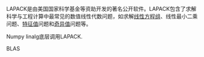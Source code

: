 LAPACK是由美国国家科学基金等资助开发的著名公开软件。LAPACK包含了求解科学与工程计算中最常见的数值线性代数问题，如求解[线性方程组](https://baike.baidu.com/item/线性方程组)、线性最小二乘问题、[特征值](https://baike.baidu.com/item/特征值)问题和[奇异值](https://baike.baidu.com/item/奇异值)问题等。

Numpy linalg底层调用LAPACK.



BLAS

